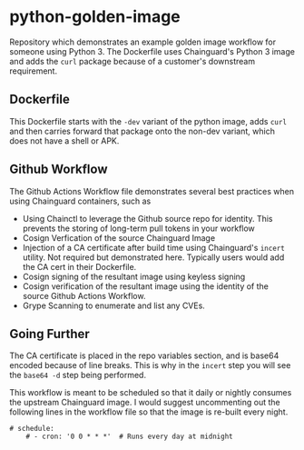 # python-golden-image

Repository which demonstrates an example golden image workflow for someone using Python 3. The Dockerfile uses Chainguard's Python 3 image and adds the `curl` package because of a customer's downstream requirement.

## Dockerfile
This Dockerfile starts with the `-dev` variant of the python image, adds `curl` and then carries forward that package onto the non-dev variant, which does not have a shell or APK.

## Github Workflow
The Github Actions Workflow file demonstrates several best practices when using Chainguard containers, such as
- Using Chainctl to leverage the Github source repo for identity. This prevents the storing of long-term pull tokens in your workflow
- Cosign Verfication of the source Chainguard Image
- Injection of a CA certificate after build time using Chainguard's `incert` utility. Not required but demonstrated here. Typically users would add the CA cert in their Dockerfile.
- Cosign signing of the resultant image using keyless signing
- Cosign verification of the resultant image using the identity of the source Github Actions Workflow.
- Grype Scanning to enumerate and list any CVEs.

 ## Going Further
The CA certificate is placed in the repo variables section, and is base64 encoded because of line breaks. This is why in the `incert` step you will see the `base64 -d` step being performed.

This workflow is meant to be scheduled so that it daily or nightly consumes the upstream Chainguard image. I would suggest uncommenting out the following lines in the workflow file so that the image is re-built every night. 

```
# schedule:
    # - cron: '0 0 * * *'  # Runs every day at midnight
```
